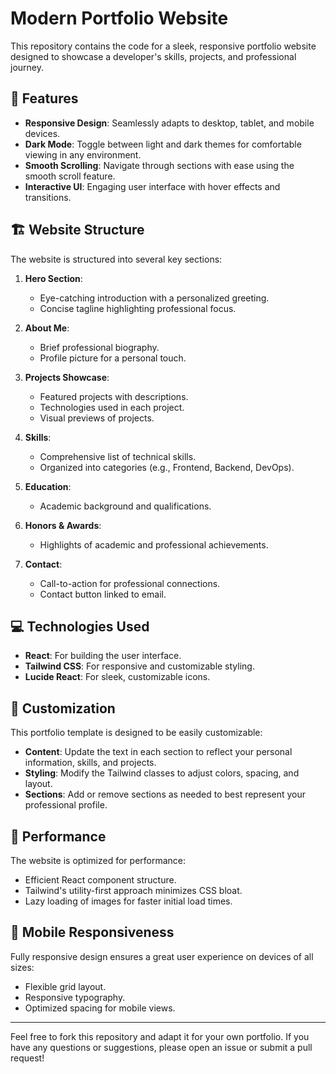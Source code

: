 # Modern Portfolio Website

This repository contains the code for a sleek, responsive portfolio website designed to showcase a developer's skills, projects, and professional journey.

## 🌟 Features

- **Responsive Design**: Seamlessly adapts to desktop, tablet, and mobile devices.
- **Dark Mode**: Toggle between light and dark themes for comfortable viewing in any environment.
- **Smooth Scrolling**: Navigate through sections with ease using the smooth scroll feature.
- **Interactive UI**: Engaging user interface with hover effects and transitions.

## 🏗 Website Structure

The website is structured into several key sections:

1. **Hero Section**: 
   - Eye-catching introduction with a personalized greeting.
   - Concise tagline highlighting professional focus.

2. **About Me**: 
   - Brief professional biography.
   - Profile picture for a personal touch.

3. **Projects Showcase**:
   - Featured projects with descriptions.
   - Technologies used in each project.
   - Visual previews of projects.

4. **Skills**: 
   - Comprehensive list of technical skills.
   - Organized into categories (e.g., Frontend, Backend, DevOps).

5. **Education**: 
   - Academic background and qualifications.

6. **Honors & Awards**: 
   - Highlights of academic and professional achievements.

7. **Contact**: 
   - Call-to-action for professional connections.
   - Contact button linked to email.

## 💻 Technologies Used

- **React**: For building the user interface.
- **Tailwind CSS**: For responsive and customizable styling.
- **Lucide React**: For sleek, customizable icons.

## 🎨 Customization

This portfolio template is designed to be easily customizable:

- **Content**: Update the text in each section to reflect your personal information, skills, and projects.
- **Styling**: Modify the Tailwind classes to adjust colors, spacing, and layout.
- **Sections**: Add or remove sections as needed to best represent your professional profile.

## 🚀 Performance

The website is optimized for performance:

- Efficient React component structure.
- Tailwind's utility-first approach minimizes CSS bloat.
- Lazy loading of images for faster initial load times.

## 📱 Mobile Responsiveness

Fully responsive design ensures a great user experience on devices of all sizes:

- Flexible grid layout.
- Responsive typography.
- Optimized spacing for mobile views.

---

Feel free to fork this repository and adapt it for your own portfolio. If you have any questions or suggestions, please open an issue or submit a pull request!

